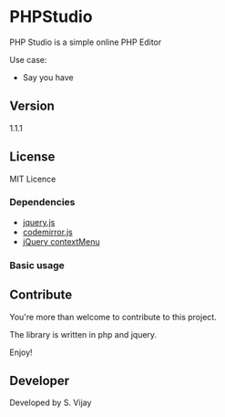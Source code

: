 # PHPStudio

PHP Studio is a simple online PHP Editor

Use case:
- Say you have


## Version

1.1.1

## License

MIT Licence

### Dependencies
- [jquery.js](https://github.com/daneden/animate.css)
- [codemirror.js](https://github.com/codemirror/codemirror)
- [jQuery contextMenu](http://swisnl.github.io/jQuery-contextMenu)
### Basic usage


## Contribute

You're more than welcome to contribute to this project. 

The library is written in php and jquery.

Enjoy!


## Developer

Developed by S. Vijay
